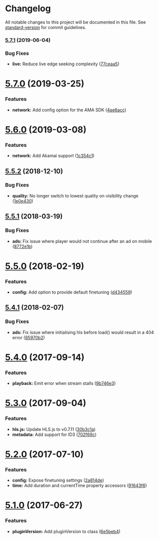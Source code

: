 # Changelog

All notable changes to this project will be documented in this file. See [standard-version](https://github.com/conventional-changelog/standard-version) for commit guidelines.

### [5.7.1](https://github.com/meisterplayer/media-hls/compare/v5.7.0...v5.7.1) (2019-06-04)


### Bug Fixes

* **live:** Reduce live edge seeking complexity ([77ceaa5](https://github.com/meisterplayer/media-hls/commit/77ceaa5))



<a name="5.7.0"></a>
# [5.7.0](https://github.com/meisterplayer/media-hls/compare/v5.6.0...v5.7.0) (2019-03-25)


### Features

* **network:** Add config option for the AMA SDK ([4ae6acc](https://github.com/meisterplayer/media-hls/commit/4ae6acc))



<a name="5.6.0"></a>
# [5.6.0](https://github.com/meisterplayer/media-hls/compare/v5.5.2...v5.6.0) (2019-03-08)


### Features

* **network:** Add Akamai support ([1c354c1](https://github.com/meisterplayer/media-hls/commit/1c354c1))



<a name="5.5.2"></a>
## [5.5.2](https://github.com/meisterplayer/media-hls/compare/v5.5.1...v5.5.2) (2018-12-10)


### Bug Fixes

* **quality:** No longer switch to lowest quality on visibility change ([1e0e430](https://github.com/meisterplayer/media-hls/commit/1e0e430))



<a name="5.5.1"></a>
## [5.5.1](https://github.com/meisterplayer/media-hls/compare/v5.5.0...v5.5.1) (2018-03-19)


### Bug Fixes

* **ads:** Fix issue where player would not continue after an ad on mobile ([8772e1b](https://github.com/meisterplayer/media-hls/commit/8772e1b))



<a name="5.5.0"></a>
# [5.5.0](https://github.com/meisterplayer/media-hls/compare/v5.4.1...v5.5.0) (2018-02-19)


### Features

* **config:** Add option to provide default finetuning ([d434559](https://github.com/meisterplayer/media-hls/commit/d434559))



<a name="5.4.1"></a>
## [5.4.1](https://github.com/meisterplayer/media-hls/compare/v5.4.0...v5.4.1) (2018-02-07)


### Bug Fixes

* **ads:** Fix issue where initialising hls before load() would result in a 404 error ([85970b2](https://github.com/meisterplayer/media-hls/commit/85970b2))



<a name="5.4.0"></a>
# [5.4.0](https://github.com/meisterplayer/media-hls/compare/v5.3.0...v5.4.0) (2017-09-14)


### Features

* **playback:** Emit error when stream stalls ([9b746e3](https://github.com/meisterplayer/media-hls/commit/9b746e3))



<a name="5.3.0"></a>
# [5.3.0](https://github.com/meisterplayer/media-hls/compare/v5.2.0...v5.3.0) (2017-09-04)


### Features

* **hls.js:** Update HLS.js to v0.7.11 ([30b3c1a](https://github.com/meisterplayer/media-hls/commit/30b3c1a))
* **metadata:** Add support for ID3 ([702f69c](https://github.com/meisterplayer/media-hls/commit/702f69c))



<a name="5.2.0"></a>
# [5.2.0](https://github.com/meisterplayer/media-hls/compare/v5.1.0...v5.2.0) (2017-07-10)


### Features

* **config:** Expose finetuning settings ([2a814de](https://github.com/meisterplayer/media-hls/commit/2a814de))
* **time:** Add duration and currentTime property accessors ([91643f6](https://github.com/meisterplayer/media-hls/commit/91643f6))



<a name="5.1.0"></a>
# [5.1.0](https://github.com/meisterplayer/media-hls/compare/v5.0.2...v5.1.0) (2017-06-27)


### Features

* **pluginVersion:** Add pluginVersion to class ([6e5beb4](https://github.com/meisterplayer/media-hls/commit/6e5beb4))
